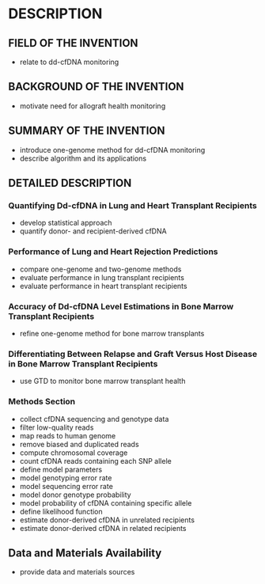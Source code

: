 # DESCRIPTION

## FIELD OF THE INVENTION

- relate to dd-cfDNA monitoring

## BACKGROUND OF THE INVENTION

- motivate need for allograft health monitoring

## SUMMARY OF THE INVENTION

- introduce one-genome method for dd-cfDNA monitoring
- describe algorithm and its applications

## DETAILED DESCRIPTION

### Quantifying Dd-cfDNA in Lung and Heart Transplant Recipients

- develop statistical approach
- quantify donor- and recipient-derived cfDNA

### Performance of Lung and Heart Rejection Predictions

- compare one-genome and two-genome methods
- evaluate performance in lung transplant recipients
- evaluate performance in heart transplant recipients

### Accuracy of Dd-cfDNA Level Estimations in Bone Marrow Transplant Recipients

- refine one-genome method for bone marrow transplants

### Differentiating Between Relapse and Graft Versus Host Disease in Bone Marrow Transplant Recipients

- use GTD to monitor bone marrow transplant health

### Methods Section

- collect cfDNA sequencing and genotype data
- filter low-quality reads
- map reads to human genome
- remove biased and duplicated reads
- compute chromosomal coverage
- count cfDNA reads containing each SNP allele
- define model parameters
- model genotyping error rate
- model sequencing error rate
- model donor genotype probability
- model probability of cfDNA containing specific allele
- define likelihood function
- estimate donor-derived cfDNA in unrelated recipients
- estimate donor-derived cfDNA in related recipients

## Data and Materials Availability

- provide data and materials sources

